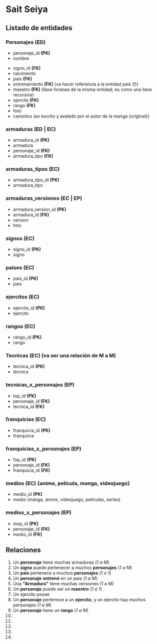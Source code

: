 

# Sait Seiya

## Listado de entidades

### Personajes **(ED)**

- personaje_id **(PK)**
- nombre
<!-- - armadura **(FK)** -->
- signo_id **(FK)**
- nacimiento
- pais **(FK)**
- entrenamiento **(FK)** (va hacer referencia a la entidad pais 😯)
- maestro **(FK)** (llave foranea de la misma entidad, es como una llave recursiva)
- ejercito **(FK)**
- rango **(FK)**
- foto
- canonico (es escrito y avalado por el autor de la manga {original})

### armaduras **(ED | EC)**

- armadura_id **(PK)**
- armadura
- personaje_id **(FK)**
- armadura_tipo **(FK)**

### armaduras_tipos **(EC)**

- armadura_tipo_id **(PK)**
- armadura_tipo


### armaduras_versiones **(EC | EP)**

- armadura_version_id **(PK)**
- armadura_id **(FK)**
- version
- foto


### signos **(EC)**

- signo_id **(PK)** 
- signo

### paises **(EC)**

- pais_id **(PK)** 
- pais

### ejercitos **(EC)**

- ejercito_id **(PK)** 
- ejercito

### rangos **(EC)**

- rango_id **(PK)** 
- rango

### Tecnicas **(EC)** (va ser una relación de M a M)

- tecnica_id **(PK)** 
- tecnica

### tecnicas_x_personajes **(EP)**

- txp_id **(PK)**
- personaje_id **(FK)**
- tecnica_id **(FK)**

### franquicias **(EC)**

- franquicia_id **(PK)**
- franquicia

### franquicias_x_personajes **(EP)**

- fxp_id **(PK)**
- personaje_id **(FK)**
- franquicia_id **(FK)**

### medios **(EC)** {anime, película, manga, videojuego}

- medio_id **(PK)**
- medio (manga, ánime, videojuego, películas, series)

### medios_x_personajes **(EP)**

- mxp_id **(PK)**
- personaje_id **(FK)**
- medio_id **(FK)**

## Relaciones

1. Un **personaje** tiene muchas armaduras (_1 a M_) 
1. Un **signo** puede pertenecer a muchos **personajes** (_1 a M_)
1. Un **pais** pertenece a muchos **personajes** (_1 a 1_)
1. Un **personaje** **entrenó** en un pais (_1 a M_)
1. Una **"Armadura"** tiene muchas versiones (1 a M)
1. Un **personaje** puede ser un **maestro** (_1 a 1_)
1. Un ejercito posee 
1. Un **personaje** pertenece a un **ejercito**, y un ejercito hay muchos personajes (_1 a M_)
1. Un **personaje** tiene un **rango** (_1 a M_)
1. 
1. 
1. 
1. 
1. 











